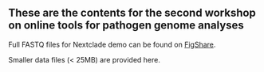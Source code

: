 ## These are the contents for the second workshop on online tools for pathogen genome analyses

Full FASTQ files for Nextclade demo can be found on [FigShare](https://figshare.com/articles/dataset/SARS-CoV-2_fastq_samples/24556747).

Smaller data files (< 25MB) are provided here.
